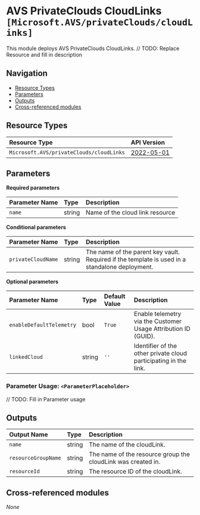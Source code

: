 # AVS PrivateClouds CloudLinks `[Microsoft.AVS/privateClouds/cloudLinks]`

This module deploys AVS PrivateClouds CloudLinks.
// TODO: Replace Resource and fill in description

## Navigation

- [Resource Types](#Resource-Types)
- [Parameters](#Parameters)
- [Outputs](#Outputs)
- [Cross-referenced modules](#Cross-referenced-modules)

## Resource Types

| Resource Type | API Version |
| :-- | :-- |
| `Microsoft.AVS/privateClouds/cloudLinks` | [2022-05-01](https://docs.microsoft.com/en-us/azure/templates/Microsoft.AVS/privateClouds/cloudLinks) |

## Parameters

**Required parameters**

| Parameter Name | Type | Description |
| :-- | :-- | :-- |
| `name` | string | Name of the cloud link resource |

**Conditional parameters**

| Parameter Name | Type | Description |
| :-- | :-- | :-- |
| `privateCloudName` | string | The name of the parent key vault. Required if the template is used in a standalone deployment. |

**Optional parameters**

| Parameter Name | Type | Default Value | Description |
| :-- | :-- | :-- | :-- |
| `enableDefaultTelemetry` | bool | `True` | Enable telemetry via the Customer Usage Attribution ID (GUID). |
| `linkedCloud` | string | `''` | Identifier of the other private cloud participating in the link. |


### Parameter Usage: `<ParameterPlaceholder>`

// TODO: Fill in Parameter usage

## Outputs

| Output Name | Type | Description |
| :-- | :-- | :-- |
| `name` | string | The name of the cloudLink. |
| `resourceGroupName` | string | The name of the resource group the cloudLink was created in. |
| `resourceId` | string | The resource ID of the cloudLink. |

## Cross-referenced modules

_None_
